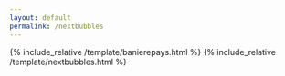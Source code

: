 ```yaml
---
layout: default
permalink: /nextbubbles
---
```


{% include_relative /template/banierepays.html %}
{% include_relative /template/nextbubbles.html %}
